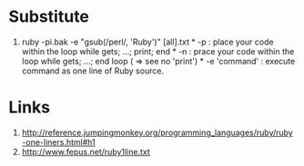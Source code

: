 
Substitute
==========
  1. ruby -pi.bak -e "gsub(/perl/, 'Ruby')" [all].txt
    * -p : place your code within the loop while gets; ...; print; end
    * -n : prace your code within the loop while gets; ...; end loop  ( => see no 'print')
    * -e 'command' 
         : execute command as one line of Ruby source.
  
Links
=====
  1. http://reference.jumpingmonkey.org/programming_languages/ruby/ruby-one-liners.html#h1
  2. http://www.fepus.net/ruby1line.txt
